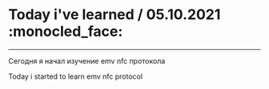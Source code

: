 # Today i've learned  / 05.10.2021 :monocled_face:
____

Сегодня я начал изучение emv nfc протокола

Today i started to learn emv nfc protocol

